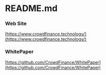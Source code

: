 # README.md

### Web Site

[https://www.crowdfinance.technology/](https://www.crowdfinance.technology/)

### WhitePaper

[https://github.com/CrowdFinance/WhitePaper](https://github.com/CrowdFinance/WhitePaper)
